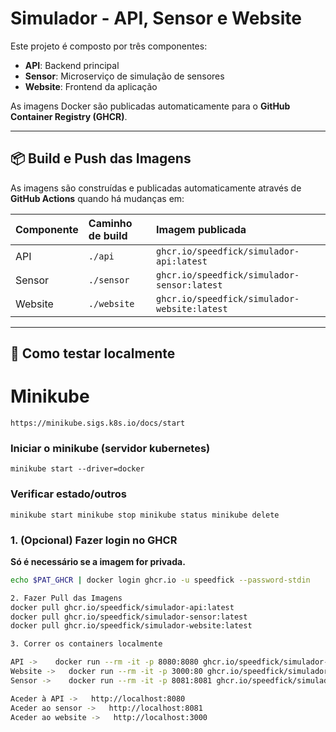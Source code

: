 # Simulador - API, Sensor e Website

Este projeto é composto por três componentes:

- **API**: Backend principal
- **Sensor**: Microserviço de simulação de sensores
- **Website**: Frontend da aplicação

As imagens Docker são publicadas automaticamente para o **GitHub Container Registry (GHCR)**.

---

## 📦 Build e Push das Imagens

As imagens são construídas e publicadas automaticamente através de **GitHub Actions** quando há mudanças em:

| Componente | Caminho de build | Imagem publicada |
|:-----------|:-----------------|:-----------------|
| API        | `./api`           | `ghcr.io/speedfick/simulador-api:latest` |
| Sensor     | `./sensor`        | `ghcr.io/speedfick/simulador-sensor:latest` |
| Website    | `./website`       | `ghcr.io/speedfick/simulador-website:latest` |

---

## 🚀 Como testar localmente

# Minikube
`https://minikube.sigs.k8s.io/docs/start`

### Iniciar o minikube (servidor kubernetes)
`minikube start --driver=docker`

### Verificar estado/outros
`
minikube start
minikube stop
minikube status
minikube delete
`

### 1. (Opcional) Fazer login no GHCR

**Só é necessário se a imagem for privada.**

```bash
echo $PAT_GHCR | docker login ghcr.io -u speedfick --password-stdin

2. Fazer Pull das Imagens
docker pull ghcr.io/speedfick/simulador-api:latest
docker pull ghcr.io/speedfick/simulador-sensor:latest
docker pull ghcr.io/speedfick/simulador-website:latest

3. Correr os containers localmente

API ->    docker run --rm -it -p 8080:8080 ghcr.io/speedfick/simulador-api:latest
Website ->   docker run --rm -it -p 3000:80 ghcr.io/speedfick/simulador-website:latest
Sensor ->    docker run --rm -it -p 8081:8081 ghcr.io/speedfick/simulador-sensor:latest

Aceder à API ->   http://localhost:8080
Aceder ao sensor ->   http://localhost:8081
Aceder ao website ->   http://localhost:3000
